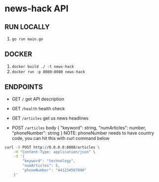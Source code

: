 # news-hack API

## RUN LOCALLY

1. `go run main.go`

## DOCKER

1. `docker build ./ -t news-hack`
2. `docker run -p 8080:8080 news-hack`

## ENDPOINTS

- GET `/`
  get API description

- GET `/health`
  health check

- GET `/articles`
  get us news headlines

- POST `/articles`
  body {
  "keyword": string,
  "numArticles": number,
  "phoneNumber": string
  }
  NOTE: phoneNumber needs to have country code, you can hit this with curl command below

```sh
curl -X POST http://0.0.0.0:8080/articles \
    -H "Content-Type: application/json" \
    -d '{
        "keyword": "technology",
        "numArticles": 5,
        "phoneNumber": "441234567890"
    }'
```
